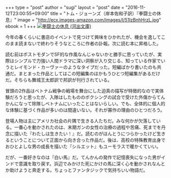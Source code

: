 +++
type = "post"
author = "sugi"
layout = "post"
date = "2016-11-12T23:00:55+09:00"
title = "トム・ジョーンズ（岸本佐和子訳）『拳闘士の休息』"
image = "http://ecx.images-amazon.com/images/I/51IzBnhHrzL.jpg"
ebook = 1
+++
<a href="http://www.amazon.co.jp/exec/obidos/ASIN/B00Y832N8M/chezsugi-22/ref=nosim/" name="amazletlink" target="_blank"><img src="http://ecx.images-amazon.com/images/I/51IzBnhHrzL.jpg" alt="拳闘士の休息 (河出文庫)" class="alignleft" /></a>

今年の春くらいに書店のイベントで見つけて興味をひかれたが、機会を逸してこのまま読まないで終わりそうなところに作者の訃報。次に読む本に昇格した。

読む前はポストモダンでSF的な作風なんじゃないかと勝手に思っていたが、実際はシンプルで力強い人間ドラマに深い洞察が入り交じる、知っている作家でいうとレイモンド・カーヴァーのようなタイプだった。短編ばかり書いたのも共通だ。まとまった作品としてはこの短編集のほかもうひとつ短編集があるだけだ。そちらも舞城王太郎訳で邦訳が刊行されている。

冒頭の2作品はベトナム戦争の戦場を舞台にした迫真の描写が特徴的なので実体験だろうと思ったが、入隊はしたもののボクシングの試合で受けた外傷からてんかんになって除隊しベトナムにいったことはないらしい。でも、全体的に個人的な体験に基づく作品が多いのは間違いない。それが寡作の理由のひとつだろう。

登場人物は主にアメリカ社会の片隅で生きる人たちだ。みな何かが欠落している。一番心を動かされたのは、末期ガンの女性の治療の過程や苦痛、死までを丹念に描いた『わたしは生きたい！』だ。読むのがほんとうにつらかったけど生きるということについて正面から向き合った作品だ。後は、高校の特殊教育出身でおひとよしな男の成長を描いた『シルエット』もユーモラスで暖かくていい。

だが、一番好きなのは『白い馬』だ。てんかんの発作で記憶喪失になった男がインドで意識を取り戻す。浜辺でみかけた死にかけの馬に深く心を動かされなんとか助けようと奔走する。ちょっとファンタジックで気持ちいい物語だ。
